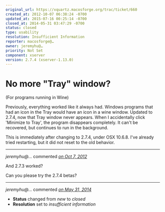 ```yaml
---
original_url: https://xquartz.macosforge.org/trac/ticket/660
created_at: 2012-10-07 06:38:24 -0700
updated_at: 2015-07-16 00:25:14 -0700
closed_at: 2014-05-31 03:47:29 -0700
status: closed
type: usability
resolution: Insufficient Information
reporter: macosforge@…
owner: jeremyhu@…
priority: Not Set
component: xserver
version: 2.7.4 (xserver-1.13.0)
---
```


No more "Tray" window?
======================


(For programs running in Wine)

Previously, everything worked like it always had. Windows programs that had an icon in the Tray would have an icon in a wine window. Updated to 2.7.4, now that Tray window never appears. When I accidentally click 'Minimize to Tray', the program disappears completely. It can't be recovered, but continues to run in the background.

This is immediately after changing to 2.7.4, under OSX 10.6.8. I've already tried restarting, but it did not reset to the old behavior.



---

*jeremyhu@…* commented *[on Oct 7, 2012](https://xquartz.macosforge.org/trac/ticket/660#comment:1 "October 7, 2012 at 9:12 AM PDT")*

And 2.7.3 worked?

Can you please try the 2.7.4 betas?



---

*jeremyhu@…* commented *[on May 31, 2014](https://xquartz.macosforge.org/trac/ticket/660#comment:2 "May 31, 2014 at 3:47 AM PDT")*

-   **Status** changed from *new* to *closed*
-   **Resolution** set to *insufficient information*



